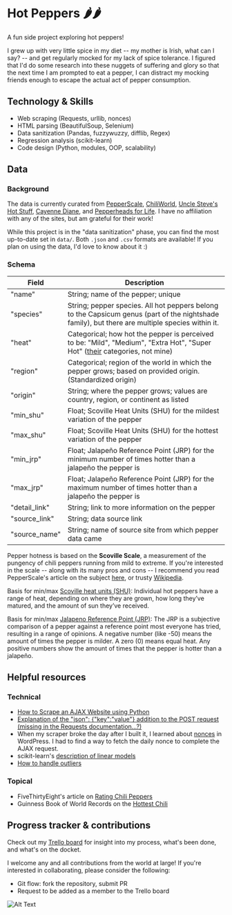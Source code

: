 # Hot Peppers 🌶️🌶️

A fun side project exploring hot peppers!

I grew up with very little spice in my diet -- my mother is Irish, what can I say? -- and get regularly mocked for my lack of spice tolerance. I figured that I'd do some research into these nuggets of suffering and glory so that the next time I am prompted to eat a pepper, I can distract my mocking friends enough to escape the actual act of pepper consumption.

## Technology & Skills
- Web scraping (Requests, urllib, nonces)
- HTML parsing (BeautifulSoup, Selenium)
- Data sanitization (Pandas, fuzzywuzzy, difflib, Regex)
- Regression analysis (scikit-learn)
- Code design (Python, modules, OOP, scalability)

## Data

### Background

The data is currently curated from [PepperScale](https://www.pepperscale.com/hot-pepper-list/),  [ChiliWorld](https://www.chilliworld.com/factfile/scoville-scale#ChilliPepperScovilleScale), [Uncle Steve's Hot Stuff](http://ushotstuff.com/Heat.Scale.htm), [Cayenne Diane](https://www.cayennediane.com/the-scoville-scale/), and [Pepperheads for Life](https://pepperheadsforlife.com/the-scoville-scale/). I have no affiliation with any of the sites, but am grateful for their work!

While this project is in the "data sanitization" phase, you can find the most up-to-date set in `data/`. Both `.json` and `.csv` formats are available! If you plan on using the data, I'd love to know about it :)

### Schema

Field | Description
--- | ---
"name"| String; name of the pepper; unique
"species" | String; pepper species. All hot peppers belong to the Capsicum genus (part of the nightshade family), but there are multiple species within it.
"heat" | Categorical; how hot the pepper is perceived to be: "Mild", "Medium", "Extra Hot", "Super Hot" ([their](https://www.pepperscale.com/hot-pepper-list/) categories, not mine)
"region" | Categorical; region of the world in which the pepper grows; based on provided origin. (Standardized origin)
"origin" | String; where the pepper grows; values are country, region, or continent as listed
"min_shu" | Float; Scoville Heat Units (SHU) for the mildest variation of the pepper
"max_shu" | Float; Scoville Heat Units (SHU) for the hottest variation of the pepper
"min_jrp" | Float; Jalapeño Reference Point (JRP) for the minimum number of times hotter than a jalapeño the pepper is
"max_jrp" | Float; Jalapeño Reference Point (JRP) for the maximum number of times hotter than a jalapeño the pepper is
"detail_link" | String; link to more information on the pepper
"source_link" |  String; data source link
"source_name" | String; name of source site from which pepper data came

Pepper hotness is based on the **Scoville Scale**, a measurement of the pungency of chili peppers running from mild to extreme. If you're interested in the scale -- along with its many pros and cons -- I recommend you read PepperScale's article on the subject [here](https://www.pepperscale.com/what-is-the-scoville-scale/), or trusty [Wikipedia](https://en.wikipedia.org/wiki/Scoville_scale).

Basis for min/max [Scoville heat units (SHU)](https://www.pepperscale.com/scoville-heat-units/): Individual hot peppers have a range of heat, depending on where they are grown, how long they’ve matured, and the amount of sun they’ve received.

Basis for min/max [Jalapeno Reference Point (JRP)](https://www.pepperscale.com/jalapeno-peppers/): The JRP is a subjective comparison of a pepper against a reference point most everyone has tried, resulting in a range of opinions. A negative number (like -50) means the amount of times the pepper is milder. A zero (0) means equal heat. Any positive numbers show the amount of times that the pepper is hotter than a jalapeño.

## Helpful resources

### Technical
- [How to Scrape an AJAX Website using Python](https://www.codementor.io/codementorteam/how-to-scrape-an-ajax-website-using-python-qw8fuitvi)
- [Explanation of the "json": {"key":"value"} addition to the POST request (missing in the Requests documentation...?)](https://stackoverflow.com/questions/9733638/post-json-using-python-requests)
- When my scraper broke the day after I built it, I learned about [nonces](https://codex.wordpress.org/WordPress_Nonces) in WordPress. I had to find a way to fetch the daily nonce to complete the AJAX request.
- scikit-learn's [description of linear models](http://scikit-learn.org/stable/modules/linear_model.html)
- [How to handle outliers](http://www.theanalysisfactor.com/outliers-to-drop-or-not-to-drop/)

### Topical
- FiveThirtyEight's article on [Rating Chili Peppers](https://fivethirtyeight.com/features/rating-chili-peppers-on-a-scale-of-1-to-oh-dear-god-im-on-fire/)
- Guinness Book of World Records on the [Hottest Chili](http://www.guinnessworldrecords.com/world-records/hottest-chili)

## Progress tracker & contributions

Check out my [Trello board](https://trello.com/b/PTT5nKqH/hot-peppers-%F0%9F%8C%B6%EF%B8%8F) for insight into my process, what's been done, and what's on the docket.

I welcome any and all contributions from the world at large! If you're interested in collaborating, please consider the following:
- Git flow: fork the repository, submit PR
- Request to be added as a member to the Trello board

![Alt Text](https://media.giphy.com/media/3oriO5w4cPs5SECFmU/giphy.gif)
